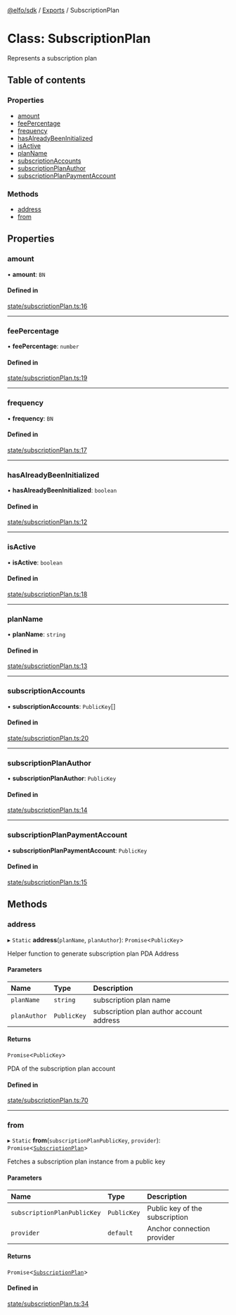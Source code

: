 [@elfo/sdk](../README.md) / [Exports](../modules.md) / SubscriptionPlan

# Class: SubscriptionPlan

Represents a subscription plan

## Table of contents

### Properties

- [amount](SubscriptionPlan.md#amount)
- [feePercentage](SubscriptionPlan.md#feepercentage)
- [frequency](SubscriptionPlan.md#frequency)
- [hasAlreadyBeenInitialized](SubscriptionPlan.md#hasalreadybeeninitialized)
- [isActive](SubscriptionPlan.md#isactive)
- [planName](SubscriptionPlan.md#planname)
- [subscriptionAccounts](SubscriptionPlan.md#subscriptionaccounts)
- [subscriptionPlanAuthor](SubscriptionPlan.md#subscriptionplanauthor)
- [subscriptionPlanPaymentAccount](SubscriptionPlan.md#subscriptionplanpaymentaccount)

### Methods

- [address](SubscriptionPlan.md#address)
- [from](SubscriptionPlan.md#from)

## Properties

### amount

• **amount**: `BN`

#### Defined in

[state/subscriptionPlan.ts:16](https://github.com/subrina-protocol/subrina-sdk/blob/21d16a2/src/state/subscriptionPlan.ts#L16)

___

### feePercentage

• **feePercentage**: `number`

#### Defined in

[state/subscriptionPlan.ts:19](https://github.com/subrina-protocol/subrina-sdk/blob/21d16a2/src/state/subscriptionPlan.ts#L19)

___

### frequency

• **frequency**: `BN`

#### Defined in

[state/subscriptionPlan.ts:17](https://github.com/subrina-protocol/subrina-sdk/blob/21d16a2/src/state/subscriptionPlan.ts#L17)

___

### hasAlreadyBeenInitialized

• **hasAlreadyBeenInitialized**: `boolean`

#### Defined in

[state/subscriptionPlan.ts:12](https://github.com/subrina-protocol/subrina-sdk/blob/21d16a2/src/state/subscriptionPlan.ts#L12)

___

### isActive

• **isActive**: `boolean`

#### Defined in

[state/subscriptionPlan.ts:18](https://github.com/subrina-protocol/subrina-sdk/blob/21d16a2/src/state/subscriptionPlan.ts#L18)

___

### planName

• **planName**: `string`

#### Defined in

[state/subscriptionPlan.ts:13](https://github.com/subrina-protocol/subrina-sdk/blob/21d16a2/src/state/subscriptionPlan.ts#L13)

___

### subscriptionAccounts

• **subscriptionAccounts**: `PublicKey`[]

#### Defined in

[state/subscriptionPlan.ts:20](https://github.com/subrina-protocol/subrina-sdk/blob/21d16a2/src/state/subscriptionPlan.ts#L20)

___

### subscriptionPlanAuthor

• **subscriptionPlanAuthor**: `PublicKey`

#### Defined in

[state/subscriptionPlan.ts:14](https://github.com/subrina-protocol/subrina-sdk/blob/21d16a2/src/state/subscriptionPlan.ts#L14)

___

### subscriptionPlanPaymentAccount

• **subscriptionPlanPaymentAccount**: `PublicKey`

#### Defined in

[state/subscriptionPlan.ts:15](https://github.com/subrina-protocol/subrina-sdk/blob/21d16a2/src/state/subscriptionPlan.ts#L15)

## Methods

### address

▸ `Static` **address**(`planName`, `planAuthor`): `Promise`<`PublicKey`\>

Helper function to generate subscription plan PDA Address

#### Parameters

| Name | Type | Description |
| :------ | :------ | :------ |
| `planName` | `string` | subscription plan name |
| `planAuthor` | `PublicKey` | subscription plan author account address |

#### Returns

`Promise`<`PublicKey`\>

PDA of the subscription plan account

#### Defined in

[state/subscriptionPlan.ts:70](https://github.com/subrina-protocol/subrina-sdk/blob/21d16a2/src/state/subscriptionPlan.ts#L70)

___

### from

▸ `Static` **from**(`subscriptionPlanPublicKey`, `provider`): `Promise`<[`SubscriptionPlan`](SubscriptionPlan.md)\>

Fetches a subscription plan instance from a public key

#### Parameters

| Name | Type | Description |
| :------ | :------ | :------ |
| `subscriptionPlanPublicKey` | `PublicKey` | Public key of the subscription |
| `provider` | `default` | Anchor connection provider |

#### Returns

`Promise`<[`SubscriptionPlan`](SubscriptionPlan.md)\>

#### Defined in

[state/subscriptionPlan.ts:34](https://github.com/subrina-protocol/subrina-sdk/blob/21d16a2/src/state/subscriptionPlan.ts#L34)
